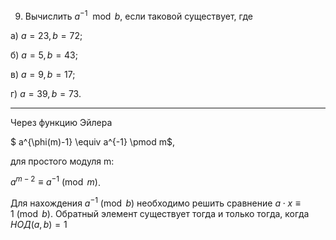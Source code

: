 9. Вычислить $a^{-1} \mod b$, если таковой существует, где

а) $a=23, b=72$;	

б) $a=5, b=43$;	

в) $a=9, b=17$;	

г) $a=39, b=73$.

---

Через функцию Эйлера

$ a^{\phi(m)-1} \equiv a^{-1} \pmod m$,

для простого модуля m:

$a^{m-2} \equiv a^{-1} \pmod m$. 

Для нахождения $a^{−1} \pmod b$ необходимо решить сравнение 
$a⋅x≡1 \pmod b$. Обратный элемент существует тогда и только тогда, когда $НОД(a,b)=1$


